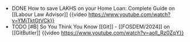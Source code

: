 - DONE How to save LAKHS on your Home Loan: Complete Guide on [[Labour Law Advisor]]
  {{video https://www.youtube.com/watch?v=YMjTktGtVCk}}
- TODO [#B] So You Think You Know [[Git]] - [[FOSDEM/2024]] on [[GitButler]]
  {{video https://www.youtube.com/watch?v=aolI_Rz0ZqY}}